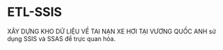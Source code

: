 # ETL-SSIS
XÂY DỰNG KHO DỮ LIỆU VỀ TAI NẠN XE HƠI  TẠI VƯƠNG QUỐC ANH sử dụng SSIS và SSAS để trực quan hóa. 
